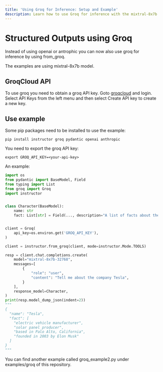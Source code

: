 ```yaml
---
title: 'Using Groq for Inference: Setup and Example'
description: Learn how to use Groq for inference with the mixtral-8x7b model, including API setup and a practical Python example.
---
```


# Structured Outputs using Groq
Instead of using openai or antrophic you can now also use groq for inference by using from_groq.

The examples are using mixtral-8x7b model.

## GroqCloud API
To use groq you need to obtain a groq API key.
Goto [groqcloud](https://console.groq.com) and login. Select API Keys from the left menu and then select Create API key to create a new key.

## Use example
Some pip packages need to be installed to use the example:
```
pip install instructor groq pydantic openai anthropic
```
You need to export the groq API key:
```
export GROQ_API_KEY=<your-api-key>
```

An example:
```python
import os
from pydantic import BaseModel, Field
from typing import List
from groq import Groq
import instructor


class Character(BaseModel):
    name: str
    fact: List[str] = Field(..., description="A list of facts about the subject")


client = Groq(
    api_key=os.environ.get('GROQ_API_KEY'),
)

client = instructor.from_groq(client, mode=instructor.Mode.TOOLS)

resp = client.chat.completions.create(
    model="mixtral-8x7b-32768",
    messages=[
        {
            "role": "user",
            "content": "Tell me about the company Tesla",
        }
    ],
    response_model=Character,
)
print(resp.model_dump_json(indent=2))
"""
{
  "name": "Tesla",
  "fact": [
    "electric vehicle manufacturer",
    "solar panel producer",
    "based in Palo Alto, California",
    "founded in 2003 by Elon Musk"
  ]
}
"""
```
You can find another example called groq_example2.py under examples/groq of this repository.
